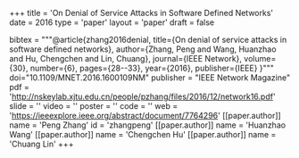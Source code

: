 +++
title = 'On Denial of Service Attacks in Software Defined Networks'
date = 2016
type = 'paper'
layout = 'paper'
draft = false

bibtex = """@article{zhang2016denial,
  title={On denial of service attacks in software defined networks},
  author={Zhang, Peng and Wang, Huanzhao and Hu, Chengchen and Lin, Chuang},
  journal={IEEE Network},
  volume={30},
  number={6},
  pages={28--33},
  year={2016},
  publisher={IEEE}
}"""
doi="10.1109/MNET.2016.1600109NM"
publisher = "IEEE Network Magazine"
pdf = 'http://nskeylab.xjtu.edu.cn/people/pzhang/files/2016/12/network16.pdf'
slide = ''
video = ''
poster = ''
code = ''
web = 'https://ieeexplore.ieee.org/abstract/document/7764296'
[[paper.author]]
    name = 'Peng Zhang'
    id = 'zhangpeng'
[[paper.author]]
    name = 'Huanzhao Wang'
[[paper.author]]
    name = 'Chengchen Hu'
[[paper.author]]
    name = 'Chuang Lin'
+++
